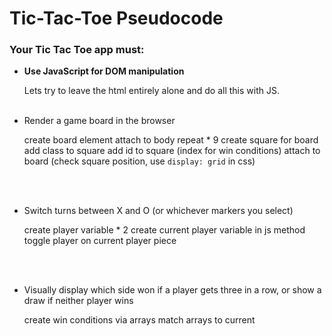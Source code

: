 # Tic-Tac-Toe Pseudocode

### Your Tic Tac Toe app must:

- **Use JavaScript for DOM manipulation**

  Lets try to leave the html entirely alone and do all this with JS.
<br/><br/>

- Render a game board in the browser

  create board element
  attach to body
  repeat * 9
    create square for board
    add class to square
    add id to square (index for win conditions)
    attach to board
    (check square position, use `display: grid` in css)

<br/><br/>

- Switch turns between X and O (or whichever markers you select)
  
  create player variable * 2
  create current player variable in js
  method
    toggle player on current player piece

<br/><br/>

- Visually display which side won if a player gets three in a row, or show a draw if neither player wins

  create win conditions via arrays
    match arrays to current

<br/><br/>